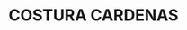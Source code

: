 ---
title: "COSTURA CARDENAS"
url: /simacota-barrio-el-altico/costura-cardenas/
shop: Schneiderei
---